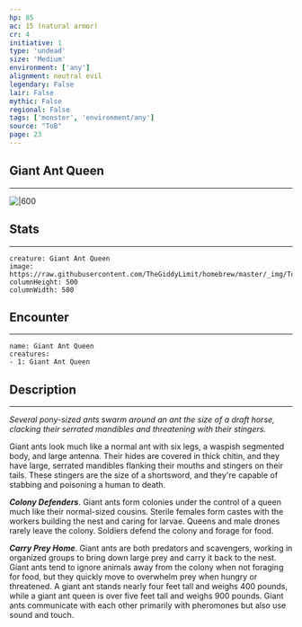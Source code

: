 ```yaml
---
hp: 85
ac: 15 (natural armor)
cr: 4
initiative: 1
type: 'undead'    
size: 'Medium'
environment: ['any']
alignment: neutral evil
legendary: False
lair: False
mythic: False
regional: False
tags: ['monster', 'environment/any']
source: "ToB"
page: 23
---
```


## Giant Ant Queen
---

![|600](https://raw.githubusercontent.com/TheGiddyLimit/homebrew/master/_img/ToB/Giant%20Ant.webp)

## Stats
---

```statblock
creature: Giant Ant Queen
image: https://raw.githubusercontent.com/TheGiddyLimit/homebrew/master/_img/ToB/token/Giant%20Ant%20Queen.png
columnHeight: 500
columnWidth: 500
```

## Encounter
---

```encounter-table
name: Giant Ant Queen
creatures:
- 1: Giant Ant Queen
```

## Description
---
_Several pony-sized ants swarm around an ant the size of a draft horse, clacking their serrated mandibles and threatening with their stingers._

Giant ants look much like a normal ant with six legs, a waspish segmented body, and large antenna. Their hides are covered in thick chitin, and they have large, serrated mandibles flanking their mouths and stingers on their tails. These stingers are the size of a shortsword, and they're capable of stabbing and poisoning a human to death.

**_Colony Defenders_**. Giant ants form colonies under the control of a queen much like their normal-sized cousins. Sterile females form castes with the workers building the nest and caring for larvae. Queens and male drones rarely leave the colony. Soldiers defend the colony and forage for food.

**_Carry Prey Home_**. Giant ants are both predators and scavengers, working in organized groups to bring down large prey and carry it back to the nest. Giant ants tend to ignore animals away from the colony when not foraging for food, but they quickly move to overwhelm prey when hungry or threatened.
A giant ant stands nearly four feet tall and weighs 400 pounds, while a giant ant queen is over five feet tall and weighs 900 pounds. Giant ants communicate with each other primarily with pheromones but also use sound and touch.






